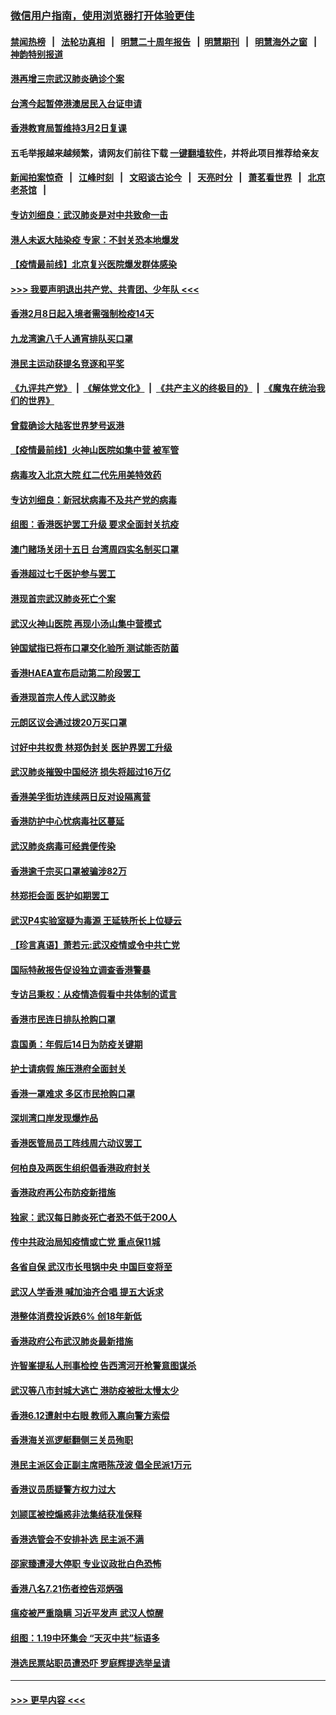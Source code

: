 ### [微信用户指南，使用浏览器打开体验更佳](https://github.com/gfw-breaker/banned-news1/blob/master/indexes/wechat-guide.md?t=0)
#### [禁闻热榜](热点新闻.md?t=0)  &nbsp;&nbsp;|&nbsp;&nbsp; [法轮功真相](https://github.com/gfw-breaker/truth/blob/master/README.md?t=0) &nbsp;&nbsp;|&nbsp;&nbsp; [明慧二十周年报告](https://github.com/gfw-breaker/mh-reports/blob/master/README.md?t=0) &nbsp;&nbsp;|&nbsp;&nbsp;[明慧期刊](https://github.com/gfw-breaker/mh-qikan) &nbsp;&nbsp;|&nbsp;&nbsp; [明慧海外之窗](https://github.com/gfw-breaker/mh-news/blob/master/README.md?t=0) &nbsp;&nbsp;|&nbsp;&nbsp; [神韵特别报道](https://github.com/gfw-breaker/mh-news/blob/master/shenyun.md?t=0)
#### [港再增三宗武汉肺炎确诊个案](../pages/nsc415/n11850328.md?t=02071002) 
#### [台湾今起暂停港澳居民入台证申请](../pages/nsc415/n11850304.md?t=02071002) 
#### [香港教育局暂维持3月2日复课](../pages/nsc415/n11850260.md?t=02071002) 
#### 五毛举报越来越频繁，请网友们前往下载 [一键翻墙软件](https://github.com/gfw-breaker/ssr-accounts)，并将此项目推荐给亲友
#### [新闻拍案惊奇](https://github.com/gfw-breaker/banned-news1/blob/master/pages/link4.md) &nbsp;&nbsp;|&nbsp;&nbsp; [江峰时刻](https://github.com/gfw-breaker/banned-news1/blob/master/pages/link4.md) &nbsp;&nbsp;|&nbsp;&nbsp; [文昭谈古论今](https://github.com/gfw-breaker/banned-news1/blob/master/pages/link4.md) &nbsp;&nbsp;|&nbsp;&nbsp; [天亮时分](https://github.com/gfw-breaker/banned-news1/blob/master/pages/link4.md) &nbsp;&nbsp;|&nbsp;&nbsp; [萧茗看世界](https://github.com/gfw-breaker/banned-news1/blob/master/pages/link4.md) &nbsp;&nbsp;|&nbsp;&nbsp; [北京老茶馆](https://github.com/gfw-breaker/banned-news1/blob/master/pages/link4.md) &nbsp;&nbsp;|&nbsp;&nbsp; 
#### [专访刘细良：武汉肺炎是对中共致命一击](../pages/nsc415/n11849934.md?t=02071002) 
#### [港人未返大陆染疫 专家：不封关恐本地爆发](../pages/nsc415/n11848021.md?t=02071002) 
#### [【疫情最前线】北京复兴医院爆发群体感染](../pages/nsc415/n11847626.md?t=02071002) 
#### [>>> 我要声明退出共产党、共青团、少年队 <<<](https://github.com/begood0513/goodnews/blob/master/quit/letter.md) 
#### [香港2月8日起入境者需强制检疫14天](../pages/nsc415/n11847658.md?t=02071002) 
#### [九龙湾逾八千人通宵排队买口罩](../pages/nsc415/n11847647.md?t=02071002) 
#### [港民主运动获提名竞逐和平奖](../pages/nsc415/n11847633.md?t=02071002) 
#### [《九评共产党》](https://github.com/begood0513/9ping.md/blob/master/README.md) &nbsp;|&nbsp; [《解体党文化》](../../../../jtdwh.md/blob/master/README.md)  &nbsp;|&nbsp; [《共产主义的终极目的》](../../../../gczydzjmd.md/blob/master/README.md) &nbsp;|&nbsp; [《魔鬼在统治我们的世界》](../../../../mgztzwmdsj.md/blob/master/README.md) 
#### [曾载确诊大陆客世界梦号返港](../pages/nsc415/n11847608.md?t=02071002) 
#### [【疫情最前线】火神山医院如集中营 被军管](../pages/nsc415/n11847524.md?t=02071002) 
#### [病毒攻入北京大院 红二代先用美特效药](../pages/nsc415/n11847427.md?t=02071002) 
#### [专访刘细良：新冠状病毒不及共产党的病毒](../pages/nsc415/n11847164.md?t=02071002) 
#### [组图：香港医护罢工升级 要求全面封关抗疫](../pages/nsc415/n11844107.md?t=02071002) 
#### [澳门赌场关闭十五日 台湾周四实名制买口罩](../pages/nsc415/n11845083.md?t=02071002) 
#### [香港超过七千医护参与罢工](../pages/nsc415/n11845051.md?t=02071002) 
#### [港现首宗武汉肺炎死亡个案](../pages/nsc415/n11844998.md?t=02071002) 
#### [武汉火神山医院 再现小汤山集中营模式](../pages/nsc415/n11844763.md?t=02071002) 
#### [钟国斌指已将布口罩交化验所 测试能否防菌](../pages/nsc415/n11842783.md?t=02071002) 
#### [香港HAEA宣布启动第二阶段罢工](../pages/nsc415/n11842723.md?t=02071002) 
#### [香港现首宗人传人武汉肺炎](../pages/nsc415/n11842766.md?t=02071002) 
#### [元朗区议会通过拨20万买口罩](../pages/nsc415/n11842754.md?t=02071002) 
#### [讨好中共权贵 林郑伪封关 医护界罢工升级](../pages/nsc415/n11842359.md?t=02071002) 
#### [武汉肺炎摧毁中国经济 损失将超过16万亿](../pages/nsc415/n11839723.md?t=02071002) 
#### [香港美孚街坊连续两日反对设隔离营](../pages/nsc415/n11839962.md?t=02071002) 
#### [香港防护中心忧病毒社区蔓延](../pages/nsc415/n11839933.md?t=02071002) 
#### [武汉肺炎病毒可经粪便传染](../pages/nsc415/n11839939.md?t=02071002) 
#### [香港逾千宗买口罩被骗涉82万](../pages/nsc415/n11839914.md?t=02071002) 
#### [林郑拒会面 医护如期罢工](../pages/nsc415/n11839892.md?t=02071002) 
#### [武汉P4实验室疑为毒源 王延轶所长上位疑云](../pages/nsc415/n11835543.md?t=02071002) 
#### [【珍言真语】萧若元:武汉疫情或令中共亡党](../pages/nsc415/n11829394.md?t=02071002) 
#### [国际特赦报告促设独立调查香港警暴](../pages/nsc415/n11833845.md?t=02071002) 
#### [专访吕秉权：从疫情造假看中共体制的谎言](../pages/nsc415/n11833813.md?t=02071002) 
#### [香港市民连日排队抢购口罩](../pages/nsc415/n11833794.md?t=02071002) 
#### [袁国勇：年假后14日为防疫关键期](../pages/nsc415/n11831088.md?t=02071002) 
#### [护士请病假 施压港府全面封关](../pages/nsc415/n11831030.md?t=02071002) 
#### [香港一罩难求 多区市民抢购口罩](../pages/nsc415/n11831002.md?t=02071002) 
#### [深圳湾口岸发现爆炸品](../pages/nsc415/n11828802.md?t=02071002) 
#### [香港医管局员工阵线周六动议罢工](../pages/nsc415/n11828762.md?t=02071002) 
#### [何柏良及两医生组织倡香港政府封关](../pages/nsc415/n11828749.md?t=02071002) 
#### [香港政府再公布防疫新措施](../pages/nsc415/n11828716.md?t=02071002) 
#### [独家：武汉每日肺炎死亡者恐不低于200人](../pages/nsc415/n11828240.md?t=02071002) 
#### [传中共政治局知疫情或亡党 重点保11城](../pages/nsc415/n11828145.md?t=02071002) 
#### [各省自保 武汉市长甩锅中央 中国巨变将至](../pages/nsc415/n11828021.md?t=02071002) 
#### [武汉人学香港 喊加油齐合唱 提五大诉求](../pages/nsc415/n11827046.md?t=02071002) 
#### [港整体消费投诉跌6% 创18年新低](../pages/nsc415/n11817280.md?t=02071002) 
#### [香港政府公布武汉肺炎最新措施](../pages/nsc415/n11817152.md?t=02071002) 
#### [许智峯提私人刑事检控 告西湾河开枪警意图谋杀](../pages/nsc415/n11817132.md?t=02071002) 
#### [武汉等八市封城大逃亡 港防疫被批太慢太少](../pages/nsc415/n11817058.md?t=02071002) 
#### [香港6.12遭射中右眼 教师入禀向警方索偿](../pages/nsc415/n11814678.md?t=02071002) 
#### [香港海关巡逻艇翻侧三关员殉职](../pages/nsc415/n11814604.md?t=02071002) 
#### [港民主派区会正副主席晤陈茂波 倡全民派1万元](../pages/nsc415/n11814582.md?t=02071002) 
#### [香港议员质疑警方权力过大](../pages/nsc415/n11814560.md?t=02071002) 
#### [刘颕匡被控煽惑非法集结获准保释](../pages/nsc415/n11811727.md?t=02071002) 
#### [香港选管会不安排补选 民主派不满](../pages/nsc415/n11811691.md?t=02071002) 
#### [邵家臻遭浸大停职 专业议政批白色恐怖](../pages/nsc415/n11811670.md?t=02071002) 
#### [香港八名7.21伤者控告邓炳强](../pages/nsc415/n11811623.md?t=02071002) 
#### [瘟疫被严重隐瞒 习近平发声 武汉人惊醒](../pages/nsc415/n11811186.md?t=02071002) 
#### [组图：1.19中环集会 “天灭中共”标语多](../pages/nsc415/n11809514.md?t=02071002) 
#### [港选民票站职员遭恐吓 罗庭辉提选举呈请](../pages/nsc415/n11808914.md?t=02071002) 

----
#### [ >>> 更早内容 <<< ](../indexes/nsc415-earlier.md)

